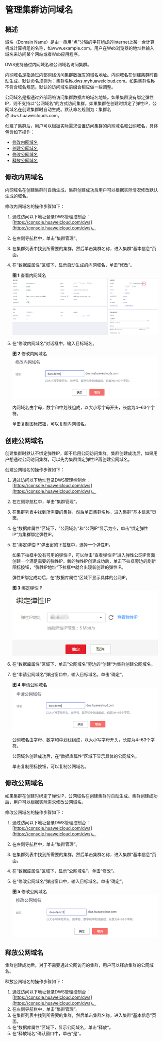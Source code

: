# 管理集群访问域名<a name="dws_01_0140"></a>

## 概述<a name="section1317565993215"></a>

域名（Domain Name）是由一串用“点”分隔的字符组成的Internet上某一台计算机或计算机组的名称，如www.example.com。用户在Web浏览器的地址栏输入域名来访问某个网站或者Web应用程序。

DWS支持通过内网域名和公网域名访问集群。

内网域名是指通过内部网络访问集群数据库的域名地址。内网域名在创建集群时自动生成。默认命名规则为：集群名称.dws.myhuaweicloud.com。如果集群名称不符合域名规范，默认的访问域名前缀会相应做一些调整。

公网域名是指通过外部网络访问集群数据库的域名地址。如果集群没有绑定弹性IP，则不支持以“公网域名“的方式访问集群。如果集群在创建时绑定了弹性IP，公网域名在创建集群时自动生成。默认命名规则为：集群名称.dws.huaweiclouds.com。

创建了集群后，用户可以根据实际需求设置访问集群的内网域名和公网域名，具体包含如下操作：

-   [修改内网域名](#section1443581220337)
-   [创建公网域名](#section14447182917335)
-   [修改公网域名](#section220113419330)
-   [释放公网域名](#section1267743817334)

## 修改内网域名<a name="section1443581220337"></a>

内网域名在创建集群时自动生成，集群创建成功后用户可以根据实际情况修改默认生成的域名。

修改内网域名的操作步骤如下：

1.  通过访问以下地址登录DWS管理控制台：[https://console.huaweicloud.com/dws](https://console.huaweicloud.com/dws)。
2.  在左侧导航栏中，单击“集群管理“。
3.  在集群列表中找到所需要的集群，然后单击集群名称，进入集群“基本信息“页面。
4.  在“数据库属性“区域下，显示自动生成的内网域名，单击“修改“。

    **图 1**  查看内网域名<a name="fig1350703714144"></a>  
    ![](figures/查看内网域名.png "查看内网域名")

5.  在“修改内网域名“对话框中，输入目标域名。

    **图 2**  修改内网域名<a name="fig8590514944"></a>  
    ![](figures/修改内网域名.png "修改内网域名")

    内网域名由字母，数字和中划线组成，以大小写字母开头，长度为4\~63个字符。

    单击复制图标按钮，可以复制内网域名。


## 创建公网域名<a name="section14447182917335"></a>

创建集群时默认不绑定弹性IP，即不启用公网访问集群。集群创建成功后，如果用户想通过公网访问集群，可以先为集群绑定弹性IP再创建公网域名。

创建公网域名的操作步骤如下：

1.  通过访问以下地址登录DWS管理控制台：[https://console.huaweicloud.com/dws](https://console.huaweicloud.com/dws)。
2.  在左侧导航栏中，单击“集群管理“。
3.  在集群列表中找到所需要的集群，然后单击集群名称，进入集群“基本信息“页面。
4.  在“数据库属性“区域下，“公网域名“和“公网IP“显示为空，单击“绑定弹性IP“为集群绑定弹性IP。
5.  在“绑定弹性IP“弹出窗的下拉框中，选择一个弹性IP。

    如果下拉框中没有可用的弹性IP，可以单击“查看弹性IP“进入弹性公网IP页面创建一个满足需要的弹性IP。新的弹性IP创建成功后，单击下拉框旁边的刷新图标按钮，“弹性IP地址“下拉框中就会出现新创建的弹性IP。

    弹性IP绑定成功后，在“数据库属性“区域下显示具体的公网IP。

    **图 3**  绑定弹性IP<a name="fig16104915125712"></a>  
    ![](figures/绑定弹性IP.png "绑定弹性IP")

6.  在“数据库属性“区域下，单击“公网域名“旁边的“创建“为集群创建公网域名。
7.  在“申请公网域名“弹出窗口中，输入目标域名，单击“确定“。

    **图 4**  申请公网域名<a name="fig590304010123"></a>  
    ![](figures/申请公网域名.png "申请公网域名")

    公网域名由字母、数字和中划线组成，以大小写字母开头，长度为4\~63个字符。

    公网域名创建成功后，在“数据库属性“区域下显示具体的公网域名。

    单击复制图标按钮，可以复制公网域名。


## 修改公网域名<a name="section220113419330"></a>

如果集群在创建时绑定了弹性IP，公网域名在创建集群时自动生成。集群创建成功后，用户可以根据实际需求修改公网域名。

修改公网域名的操作步骤如下：

1.  通过访问以下地址登录DWS管理控制台：[https://console.huaweicloud.com/dws](https://console.huaweicloud.com/dws)。
2.  在左侧导航栏中，单击“集群管理“。
3.  在集群列表中找到所需要的集群，然后单击集群名称，进入集群“基本信息“页面。
4.  在“数据库属性“区域下，显示“公网域名“，单击“修改“。
5.  在“修改公网域名“弹出窗口中，输入目标域名，单击“确定“。

    **图 5**  修改公网域名<a name="fig1677076113813"></a>  
    ![](figures/修改公网域名.png "修改公网域名")


## 释放公网域名<a name="section1267743817334"></a>

集群创建成功后，对于不需要通过公网访问的集群，用户可以释放集群的公网域名。

释放公网域名的操作步骤如下：

1.  通过访问以下地址登录DWS管理控制台：[https://console.huaweicloud.com/dws](https://console.huaweicloud.com/dws)。
2.  在左侧导航栏中，单击“集群管理“。
3.  在集群列表中找到所需要的集群，然后单击集群名称，进入集群“基本信息“页面。
4.  在“数据库属性“区域下，显示公网域名，单击“释放“。
5.  在“释放域名“确认窗口中，单击“是“。

